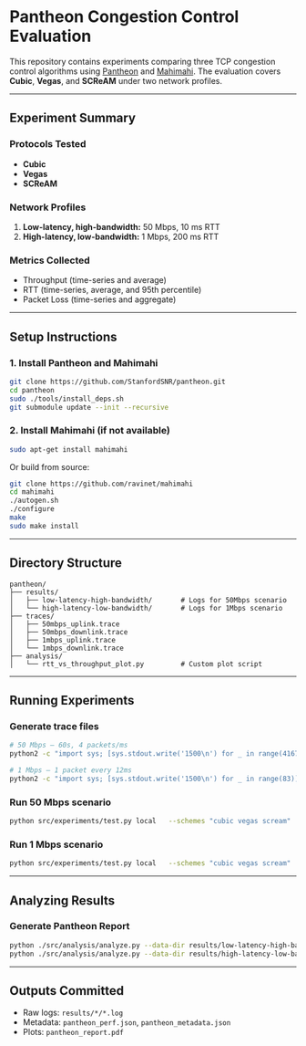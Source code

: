 
# Pantheon Congestion Control Evaluation

This repository contains experiments comparing three TCP congestion control algorithms using [Pantheon](https://github.com/StanfordSNR/pantheon) and [Mahimahi](https://github.com/ravinet/mahimahi). The evaluation covers **Cubic**, **Vegas**, and **SCReAM** under two network profiles.

---

## Experiment Summary

### Protocols Tested
- **Cubic**
- **Vegas**
- **SCReAM**

### Network Profiles
1. **Low-latency, high-bandwidth:** 50 Mbps, 10 ms RTT  
2. **High-latency, low-bandwidth:** 1 Mbps, 200 ms RTT

### Metrics Collected
- Throughput (time-series and average)
- RTT (time-series, average, and 95th percentile)
- Packet Loss (time-series and aggregate)

---

## Setup Instructions

### 1. Install Pantheon and Mahimahi
```bash
git clone https://github.com/StanfordSNR/pantheon.git
cd pantheon
sudo ./tools/install_deps.sh
git submodule update --init --recursive
```

### 2. Install Mahimahi (if not available)
```bash
sudo apt-get install mahimahi
```

Or build from source:
```bash
git clone https://github.com/ravinet/mahimahi
cd mahimahi
./autogen.sh
./configure
make
sudo make install
```

---

## Directory Structure

```
pantheon/
├── results/
│   ├── low-latency-high-bandwidth/       # Logs for 50Mbps scenario
│   └── high-latency-low-bandwidth/       # Logs for 1Mbps scenario
├── traces/
│   ├── 50mbps_uplink.trace
│   ├── 50mbps_downlink.trace
│   ├── 1mbps_uplink.trace
│   └── 1mbps_downlink.trace
├── analysis/
│   └── rtt_vs_throughput_plot.py         # Custom plot script
```

---

## Running Experiments

### Generate trace files
```bash
# 50 Mbps — 60s, 4 packets/ms
python2 -c "import sys; [sys.stdout.write('1500\n') for _ in range(4167)]" > /traces/50mbps.trac

# 1 Mbps — 1 packet every 12ms
python2 -c "import sys; [sys.stdout.write('1500\n') for _ in range(83)]" > /traces/1mbps.trace
```

### Run 50 Mbps scenario
```bash
python src/experiments/test.py local   --schemes "cubic vegas scream"   --data-dir results/low-latency-high-bandwidth/   --runtime 60   --uplink-trace traces/50mbps.trace   --downlink-trace traces/50mbps.trace   --prepend-mm-cmds "mm-delay 5"   --extra-mm-link-args "--uplink-queue=droptail --downlink-queue=droptail --uplink-queue-args=packets=500 --downlink-queue-args=packets=500"
```

### Run 1 Mbps scenario
```bash
python src/experiments/test.py local   --schemes "cubic vegas scream"   --data-dir results/high-latency-low-bandwidth/   --runtime 60   --uplink-trace traces/1mbps.trace   --downlink-trace traces/1mbps.trace   --prepend-mm-cmds "mm-delay 100"   --extra-mm-link-args "--uplink-queue=droptail --downlink-queue=droptail --uplink-queue-args=packets=500 --downlink-queue-args=packets=500"
```

---

## Analyzing Results

### Generate Pantheon Report
```bash
python ./src/analysis/analyze.py --data-dir results/low-latency-high-bandwidth
python ./src/analysis/analyze.py --data-dir results/high-latency-low-bandwidth
```
---

## Outputs Committed

- Raw logs: `results/*/*.log`
- Metadata: `pantheon_perf.json`, `pantheon_metadata.json`
- Plots: `pantheon_report.pdf`


